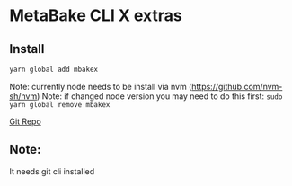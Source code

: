 
# MetaBake CLI X extras


## Install
```sh
yarn global add mbakex
```

Note: currently node needs to be install via nvm (https://github.com/nvm-sh/nvm)
Note: if changed node version you may need to do this first:  `sudo yarn global remove mbakex`


[Git Repo](http://git.mbake.org)

## Note:

It needs git cli installed

